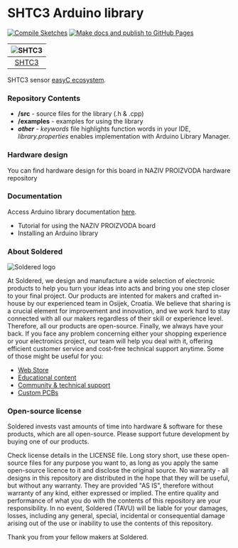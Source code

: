# SHTC3 Arduino library

[![Compile Sketches](https://github.com/e-radionicacom/Soldered-SHTC3-Arduino-Library/actions/workflows/compile_test.yml/badge.svg?branch=dev)](https://github.com/e-radionicacom/Soldered-SHTC3-Arduino-Library/actions/workflows/compile_test.yml)
[![Make docs and publish to GitHub Pages](https://github.com/e-radionicacom/Soldered-SHTC3-Arduino-Library/actions/workflows/make_docs.yml/badge.svg?branch=dev)](https://github.com/e-radionicacom/Soldered-SHTC3-Arduino-Library/actions/workflows/make_docs.yml)

| ![SHTC3](https://upload.wikimedia.org/wikipedia/commons/8/8f/Example_image.svg) |
| :---------------------------------------------------------------------------------------------: |
| [SHTC3](https://www.solde.red/333032)                                                            |

SHTC3 sensor [easyC ecosystem](https://www.soldered.com/easyC). 

### Repository Contents
- **/src** - source files for the library (.h & .cpp)
- **/examples** - examples for using the library
- ***other*** - *keywords* file highlights function words in your IDE, *library.properties* enables implementation with Arduino Library Manager.

### Hardware design
You can find hardware design for this board in NAZIV PROIZVODA hardware repository

### Documentation

Access Arduino library documentation [here](https://e-radionicacom.github.io/Soldered-SHTC3-Arduino-Library/).

- Tutorial for using the NAZIV PROIZVODA board
- Installing an Arduino library

### About Soldered
![Soldered logo](https://raw.githubusercontent.com/e-radionicacom/Soldered-Generic-Arduino-Library/dev/extras/Logo%20horizontal-2.svg)

At Soldered, we design and manufacture a wide selection of electronic products to help you turn your ideas into acts and bring you one step closer to your final project. Our products are intented for makers and crafted in-house by our experienced team in Osijek, Croatia. We believe that sharing is a crucial element for improvement and innovation, and we work hard to stay connected with all our makers regardless of their skill or experience level. Therefore, all our products are open-source. Finally, we always have your back. If you face any problem concerning either your shopping experience or your electronics project, our team will help you deal with it, offering efficient customer service and cost-free technical support anytime. Some of those might be useful for you:

- [Web Store](https://www.soldered.com)
- [Educational content](https://learn.soldered.com)
- [Community & technical support](https://community.soldered.com)
- [Custom PCBs](https://pcb.soldered.com)


### Open-source license
Soldered invests vast amounts of time into hardware & software for these products, which are all open-source. Please support future development by buying one of our products. 

Check license details in the LICENSE file. Long story short, use these open-source files for any purpose you want to, as long as you apply the same open-source licence to it and disclose the original source. No warranty - all designs in this repository are distributed in the hope that they will be useful, but without any warranty. They are provided "AS IS", therefore without warranty of any kind, either expressed or implied. The entire quality and performance of what you do with the contents of this repository are your responsibility. In no event, Soldered (TAVU) will be liable for your damages, losses, including any general, special, incidental or consequential damage arising out of the use or inability to use the contents of this repository. 

Thank you from your fellow makers at Soldered.

